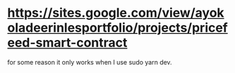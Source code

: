 # https://sites.google.com/view/ayokoladeerinlesportfolio/projects/pricefeed-smart-contract
for some reason it only works when I use sudo yarn dev. 



